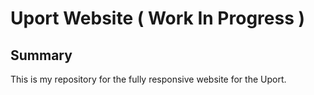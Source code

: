 # Uport Website ( Work In Progress )

## Summary

This is my repository for the fully responsive website for the Uport.

